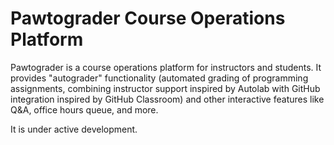 # Pawtograder Course Operations Platform

Pawtograder is a course operations platform for instructors and students. It provides "autograder" functionality (automated grading of programming assignments, combining instructor support inspired by Autolab with GitHub integration inspired by GitHub Classroom) and other interactive features like Q&A, office hours queue, and more.

It is under active development.